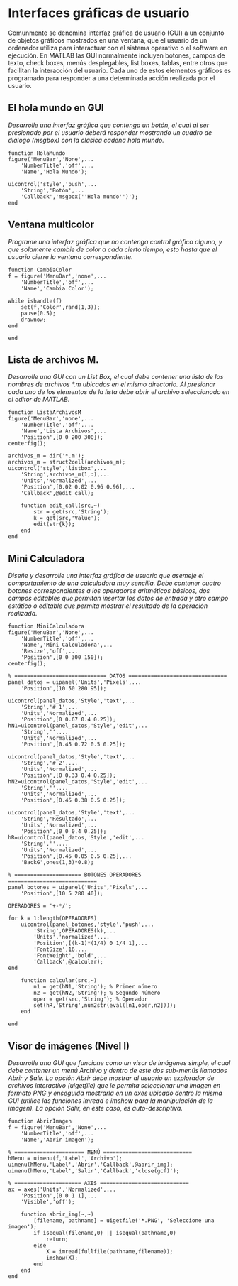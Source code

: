 ﻿# Interfaces gráficas de usuario

Comunmente se denomina interfaz gráfica de usuario (GUI) a un conjunto
de objetos gráficos mostrados en una ventana, que el usuario de un
ordenador utiliza para interactuar con el sistema operativo o el
software en ejecución. En MATLAB las GUI normalmente incluyen botones,
campos de texto, check boxes, menús desplegables, list boxes, tablas,
entre otros que facilitan la interacción del usuario. Cada uno de estos
elementos gráficos es programado para responder a una determinada acción
realizada por el usuario.

## El hola mundo en GUI

*Desarrolle una interfaz gráfica que contenga un botón, el cual al ser
presionado por el usuario deberá *responder* mostrando un cuadro de
dialogo (msgbox) con la clásica cadena *hola mundo*.*

    function HolaMundo
    figure('MenuBar','None',...
        'NumberTitle','off',...
        'Name','Hola Mundo');
     
    uicontrol('style','push',...
        'String','Botón',...
        'Callback','msgbox(''Hola mundo'')');
    end


## Ventana multicolor

*Programe una interfaz gráfica que no contenga control gráfico alguno, y
que solamente cambie de color a cada cierto tiempo, esto hasta que el
usuario cierre la ventana correspondiente.*

    function CambiaColor
    f = figure('MenuBar','none',...
        'NumberTitle','off',...
        'Name','Cambia Color');
     
    while ishandle(f)
        set(f,'Color',rand(1,3));
        pause(0.5);
        drawnow;
    end
     
    end


## Lista de archivos M.

*Desarrolle una GUI con un List Box, el cual debe contener una lista de
los nombres de archivos \*.m ubicados en el mismo directorio. Al
presionar cada uno de los elementos de la lista debe abrir el archivo
seleccionado en el editor de MATLAB.*

    function ListaArchivosM
    figure('MenuBar','none',...
        'NumberTitle','off',...
        'Name','Lista Archivos',...
        'Position',[0 0 200 300]);
    centerfig();
     
    archivos_m = dir('*.m');
    archivos_m = struct2cell(archivos_m);
    uicontrol('style','listbox',...
        'String',archivos_m(1,:),...
        'Units','Normalized',...
        'Position',[0.02 0.02 0.96 0.96],...
        'Callback',@edit_call);
     
        function edit_call(src,~)
            str = get(src,'String');
            k = get(src,'Value');
            edit(str{k});
        end
    end

## Mini Calculadora

*Diseñe y desarrolle una interfaz gráfica de usuario que asemeje el
comportamiento de una calculadora muy sencilla. Debe contener cuatro
botones correspondientes a los operadores aritméticos básicos, dos
campos editables que permitan insertar los datos de entrada y otro campo
estático o editable que permita mostrar el resultado de la operación
realizada.*

    function MiniCalculadora
    figure('MenuBar','None',...
        'NumberTitle','off',...
        'Name','Mini Calculadora',...
        'Resize','off',...
        'Position',[0 0 300 150]);
    centerfig();
     
    % ============================= DATOS ===============================
    panel_datos = uipanel('Units','Pixels',...
        'Position',[10 50 280 95]);
     
    uicontrol(panel_datos,'Style','text',...
        'String','# 1',...
        'Units','Normalized',...
        'Position',[0 0.67 0.4 0.25]);
    hN1=uicontrol(panel_datos,'Style','edit',...
        'String','',...
        'Units','Normalized',...
        'Position',[0.45 0.72 0.5 0.25]);
     
    uicontrol(panel_datos,'Style','text',...
        'String','# 2',...
        'Units','Normalized',...
        'Position',[0 0.33 0.4 0.25]);
    hN2=uicontrol(panel_datos,'Style','edit',...
        'String','',...
        'Units','Normalized',...
        'Position',[0.45 0.38 0.5 0.25]);
     
    uicontrol(panel_datos,'Style','text',...
        'String','Resultado',...
        'Units','Normalized',...
        'Position',[0 0 0.4 0.25]);
    hR=uicontrol(panel_datos,'Style','edit',...
        'String','',...
        'Units','Normalized',...
        'Position',[0.45 0.05 0.5 0.25],...
        'BackG',ones(1,3)*0.8);
     
    % ===================== BOTONES OPERADORES ============================
    panel_botones = uipanel('Units','Pixels',...
        'Position',[10 5 280 40]);
     
    OPERADORES = '+-*/';
     
    for k = 1:length(OPERADORES)
        uicontrol(panel_botones,'style','push',...
            'String',OPERADORES(k),...
            'Units','normalized',...
            'Position',[(k-1)*(1/4) 0 1/4 1],...
            'FontSize',16,...
            'FontWeight','bold',...
            'Callback',@calcular);
    end
     
        function calcular(src,~)
            n1 = get(hN1,'String'); % Primer número
            n2 = get(hN2,'String'); % Segundo número
            oper = get(src,'String'); % Operador
            set(hR,'String',num2str(eval([n1,oper,n2])));
        end
     
    end


## Visor de imágenes (Nivel I)

*Desarrolle una GUI que funcione como un visor de imágenes simple, el
cual debe contener un menú Archivo y dentro de este dos sub-menús
llamados Abrir y Salir. La opción Abrir debe mostrar al usuario un
explorador de archivos interactivo (uigetfile) que le permita
seleccionar una imagen en formato PNG y enseguida mostrarla en un axes
ubicado dentro la misma GUI (utilice las funciones imread e imshow para
la manipulación de la imagen). La opción Salir, en este caso, es
auto-descriptiva.*

    function AbrirImagen
    f = figure('MenuBar','None',...
        'NumberTitle','off',...
        'Name','Abrir imagen');

    % ====================== MENÚ ============================
    hMenu = uimenu(f,'Label','Archivo');
    uimenu(hMenu,'Label','Abrir','Callback',@abrir_img);
    uimenu(hMenu,'Label','Salir','Callback','close(gcf)');

    % ===================== AXES ============================
    ax = axes('Units','Normalized',...
        'Position',[0 0 1 1],...
        'Visible','off');

        function abrir_img(~,~)
            [filename, pathname] = uigetfile('*.PNG', 'Seleccione una imagen');
            if isequal(filename,0) || isequal(pathname,0)
                return;
            else
                X = imread(fullfile(pathname,filename));
                imshow(X);
            end
        end
    end
